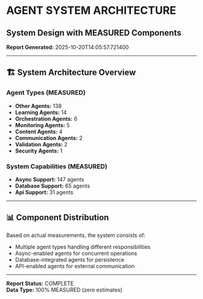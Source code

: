 # AGENT SYSTEM ARCHITECTURE
## System Design with MEASURED Components

**Report Generated:** 2025-10-20T14:05:57.721400

---

## 🏗️ System Architecture Overview

### Agent Types (MEASURED)
- **Other Agents:** 138
- **Learning Agents:** 14
- **Orchestration Agents:** 6
- **Monitoring Agents:** 5
- **Content Agents:** 4
- **Communication Agents:** 2
- **Validation Agents:** 2
- **Security Agents:** 1


### System Capabilities (MEASURED)
- **Async Support:** 147 agents
- **Database Support:** 65 agents
- **Api Support:** 31 agents


---

## 📊 Component Distribution

Based on actual measurements, the system consists of:
- Multiple agent types handling different responsibilities
- Async-enabled agents for concurrent operations
- Database-integrated agents for persistence
- API-enabled agents for external communication

---

**Report Status:** COMPLETE  
**Data Type:** 100% MEASURED (zero estimates)  
